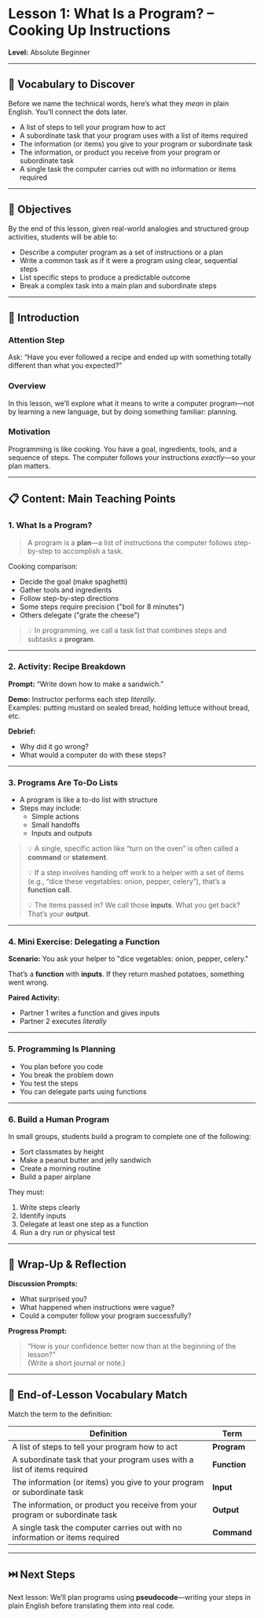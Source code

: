 # Lesson 1: What Is a Program? – Cooking Up Instructions

**Level:** Absolute Beginner

---

## 📘 Vocabulary to Discover

Before we name the technical words, here’s what they *mean* in plain English. You’ll connect the dots later.

- A list of steps to tell your program how to act  
- A subordinate task that your program uses with a list of items required  
- The information (or items) you give to your program or subordinate task  
- The information, or product you receive from your program or subordinate task  
- A single task the computer carries out with no information or items required  

---

## 🎯 Objectives

By the end of this lesson, given real-world analogies and structured group activities, students will be able to:

- Describe a computer program as a set of instructions or a plan  
- Write a common task as if it were a program using clear, sequential steps  
- List specific steps to produce a predictable outcome  
- Break a complex task into a main plan and subordinate steps  

---

## 🧠 Introduction

### Attention Step  
Ask: “Have you ever followed a recipe and ended up with something totally different than what you expected?”

### Overview  
In this lesson, we’ll explore what it means to write a computer program—not by learning a new language, but by doing something familiar: planning.

### Motivation  
Programming is like cooking. You have a goal, ingredients, tools, and a sequence of steps. The computer follows your instructions *exactly*—so your plan matters.

---

## 📋 Content: Main Teaching Points

### 1. What Is a Program?

> A program is a **plan**—a list of instructions the computer follows step-by-step to accomplish a task.

Cooking comparison:
- Decide the goal (make spaghetti)
- Gather tools and ingredients
- Follow step-by-step directions
- Some steps require precision ("boil for 8 minutes")
- Others delegate ("grate the cheese")

> 💡 In programming, we call a task list that combines steps and subtasks a **program**.

---

### 2. Activity: Recipe Breakdown

**Prompt:** “Write down how to make a sandwich.”

**Demo:** Instructor performs each step *literally*.  
Examples: putting mustard on sealed bread, holding lettuce without bread, etc.

**Debrief:**  
- Why did it go wrong?  
- What would a computer do with these steps?

---

### 3. Programs Are To-Do Lists

- A program is like a to-do list with structure  
- Steps may include:
  - Simple actions
  - Small handoffs
  - Inputs and outputs

> 💡 A single, specific action like “turn on the oven” is often called a **command** or **statement**.  
>  
> 💡 If a step involves handing off work to a helper with a set of items (e.g., “dice these vegetables: onion, pepper, celery”), that’s a **function call**.  
>  
> 💡 The items passed in? We call those **inputs**. What you get back? That’s your **output**.

---

### 4. Mini Exercise: Delegating a Function

**Scenario:** You ask your helper to "dice vegetables: onion, pepper, celery."

That’s a **function** with **inputs**. If they return mashed potatoes, something went wrong.

**Paired Activity:**  
- Partner 1 writes a function and gives inputs  
- Partner 2 executes *literally*

---

### 5. Programming Is Planning

- You plan before you code  
- You break the problem down  
- You test the steps  
- You can delegate parts using functions  

---

### 6. Build a Human Program

In small groups, students build a program to complete one of the following:
- Sort classmates by height  
- Make a peanut butter and jelly sandwich  
- Create a morning routine  
- Build a paper airplane  

They must:
1. Write steps clearly  
2. Identify inputs  
3. Delegate at least one step as a function  
4. Run a dry run or physical test  

---

## 🔁 Wrap-Up & Reflection

**Discussion Prompts:**  
- What surprised you?  
- What happened when instructions were vague?  
- Could a computer follow your program successfully?

**Progress Prompt:**  
> “How is your confidence better now than at the beginning of the lesson?”  
(Write a short journal or note.)

---

## 🧩 End-of-Lesson Vocabulary Match

Match the term to the definition:

| Definition | Term |
|------------|------|
| A list of steps to tell your program how to act | **Program** |
| A subordinate task that your program uses with a list of items required | **Function** |
| The information (or items) you give to your program or subordinate task | **Input** |
| The information, or product you receive from your program or subordinate task | **Output** |
| A single task the computer carries out with no information or items required | **Command** |

---

## ⏭️ Next Steps

Next lesson: We’ll plan programs using **pseudocode**—writing your steps in plain English before translating them into real code.
